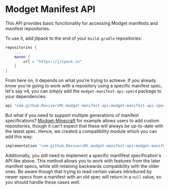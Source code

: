 # Modget Manifest API

This API provides basic functionality for accessing Modget manifests and manifest repositories.

To use it, add jitpack to the end of your `build.gradle` repositories:
```gradle
repositories {
    ...
    maven {
        url = "https://jitpack.io"
    }
}
```

From here on, it depends on what you're trying to achieve. If you already know you're going to work with a repository using a specific manifest spec, let's say v4, you can simply add the `modget-manifest-api-spec4` package to your dependencies:

```gradle
api "com.github.ReviversMC.modget-manifest-api:modget-manifest-api-spec4:${modget_manifest_api_version}"
```

But what if you need to support multiple generations of manifest specifications? [Modget-Minecraft](https://github.com/ReviversMC/modget-minecraft) for example allows users to add custom repositories, though it can't expect that these will always be up-to-date with the latest spec. Hence, we created a compatibility module which you can add this way:
```gradle
implementation "com.github.ReviversMC.modget-manifest-api:modget-manifest-api-compat:${modget_manifest_api_version}"
```

Additionally, you still need to implement a specific manfifest specification's API like above. This method allows you to work with features from the later manifest specs, while still retaining backwards compatibility with the older ones. Be aware though that trying to read certain values introduced by newer specs from a manifest with an old spec will return in a `null` value, so you should handle these cases well.
